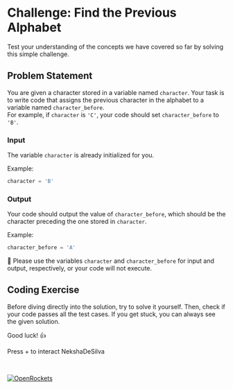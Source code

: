 # Challenge: Find the Previous Alphabet

Test your understanding of the concepts we have covered so far by solving this simple challenge.

## Problem Statement

You are given a character stored in a variable named `character`. Your task is to write code that assigns the previous character in the alphabet to a variable named `character_before`.  
For example, if `character` is `'C'`, your code should set `character_before` to `'B'`.

### Input

The variable `character` is already initialized for you.

Example:

```cpp
character = 'B'
```

### Output

Your code should output the value of `character_before`, which should be the character preceding the one stored in `character`.

Example:

```cpp
character_before = 'A'
```

📝 Please use the variables `character` and `character_before` for input and output, respectively, or your code will not execute.

## Coding Exercise

Before diving directly into the solution, try to solve it yourself. Then, check if your code passes all the test cases. If you get stuck, you can always see the given solution.

Good luck! 👍

Press
+
to interact
NekshaDeSilva

<br>

[![OpenRockets](https://img.shields.io/badge/OpenRockets-Verified%20Contributor-white?labelColor=black&style=for-the-badge&logo=Rocket&logoColor=white&link=https://www.github.com/openrockets)](https://www.github.com/openrockets)
